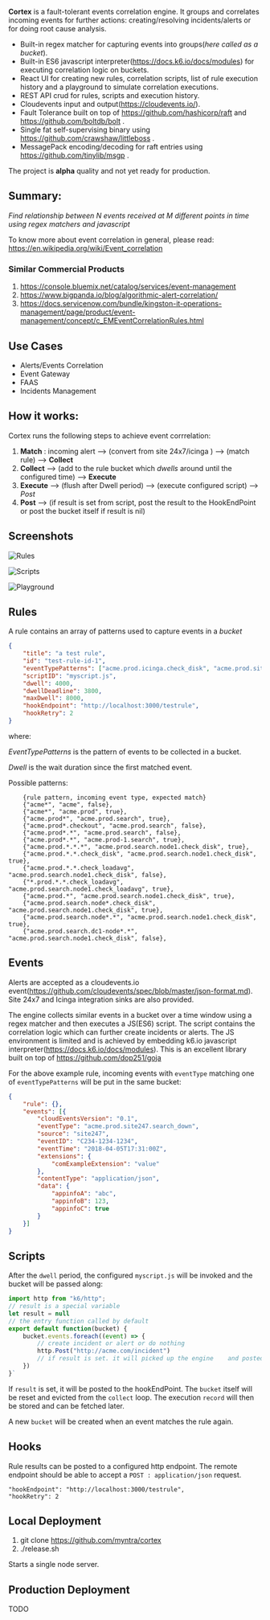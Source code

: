 
**Cortex** is a fault-tolerant events correlation engine. It groups and correlates incoming events for further actions:
creating/resolving incidents/alerts or for doing root cause analysis.

- Built-in regex matcher for capturing events into groups(*here called as a bucket*). 
- Built-in ES6 javascript interpreter(https://docs.k6.io/docs/modules) for executing correlation logic on buckets.
- React UI for creating new rules, correlation scripts, list of rule execution history and a playground to simulate correlation executions.
- REST API crud for rules, scripts and execution history.
- Cloudevents input and output(https://cloudevents.io/).
- Fault Tolerance built on top of https://github.com/hashicorp/raft and https://github.com/boltdb/bolt .
- Single fat self-supervising binary using https://github.com/crawshaw/littleboss .
- MessagePack encoding/decoding for raft entries using https://github.com/tinylib/msgp .

The project is **alpha** quality and not yet ready for production.

## Summary: 

*Find relationship between N events received at M different points in time using regex matchers and javascript*

To know more about event correlation in general, please read: https://en.wikipedia.org/wiki/Event_correlation

### Similar Commercial Products

1. https://console.bluemix.net/catalog/services/event-management
2. https://www.bigpanda.io/blog/algorithmic-alert-correlation/
3. https://docs.servicenow.com/bundle/kingston-it-operations-management/page/product/event-management/concept/c_EMEventCorrelationRules.html


## Use Cases
- Alerts/Events Correlation
- Event Gateway
- FAAS
- Incidents Management

## How it works:

Cortex runs the following steps to achieve event corrrelation:

1. **Match** : incoming alert --> (convert from site 24x7/icinga ) --> (match rule) --> **Collect**
2. **Collect** --> (add to the rule bucket which *dwells* around until the configured time) -->  **Execute**
3. **Execute** --> (flush after Dwell period) --> (execute configured script) --> *Post*
4. **Post** --> (if result is set from script, post the result to the HookEndPoint or post the bucket itself if result is nil)


## Screenshots

![Rules](https://cdn.rawgit.com/myntra/cortex/master/assets/cortex_rules.png)

![Scripts](https://cdn.rawgit.com/myntra/cortex/master/assets/cortex_scripts.png)

![Playground](https://cdn.rawgit.com/myntra/cortex/master/assets/cortex_playground.png)

## Rules

A rule contains an array of patterns used to capture events in a *bucket*

```json
{
	"title": "a test rule",
	"id": "test-rule-id-1",
	"eventTypePatterns": ["acme.prod.icinga.check_disk", "acme.prod.site247.*"],
	"scriptID": "myscript.js",
	"dwell": 4000,
	"dwellDeadline": 3800,
	"maxDwell": 8000,
	"hookEndpoint": "http://localhost:3000/testrule",
	"hookRetry": 2
}
```

where:

*EventTypePatterns* is the pattern of events to be collected in a bucket.

*Dwell* is the wait duration since the first matched event.


Possible patterns:

```
	{rule pattern, incoming event type, expected match}
	{"acme*", "acme", false},
	{"acme*", "acme.prod", true},
	{"acme.prod*", "acme.prod.search", true},
	{"acme.prod*.checkout", "acme.prod.search", false},
	{"acme.prod*.*", "acme.prod.search", false},
	{"acme.prod*.*", "acme.prod-1.search", true},
	{"acme.prod.*.*.*", "acme.prod.search.node1.check_disk", true},
	{"acme.prod.*.*.check_disk", "acme.prod.search.node1.check_disk", true},
	{"acme.prod.*.*.check_loadavg", "acme.prod.search.node1.check_disk", false},
	{"*.prod.*.*.check_loadavg", "acme.prod.search.node1.check_loadavg", true},
	{"acme.prod.*", "acme.prod.search.node1.check_disk", true},
	{"acme.prod.search.node*.check_disk", "acme.prod.search.node1.check_disk", true},
	{"acme.prod.search.node*.*", "acme.prod.search.node1.check_disk", true},
	{"acme.prod.search.dc1-node*.*", "acme.prod.search.node1.check_disk", false},
```

## Events 

Alerts are accepted as a cloudevents.io event(https://github.com/cloudevents/spec/blob/master/json-format.md). Site 24x7 and Icinga integration sinks are also provided.

The engine collects similar events in a bucket over a time window using a regex matcher and then executes a JS(ES6) script. The script contains the correlation logic which can further create incidents or alerts. The JS environment is limited and is achieved by embedding k6.io javascript interpreter(https://docs.k6.io/docs/modules). This is an excellent library built on top of https://github.com/dop251/goja


For the above example rule, incoming events with `eventType` matching one of `eventTypePatterns` will be put in the same bucket:

```json
{
	"rule": {},
	"events": [{
		"cloudEventsVersion": "0.1",
		"eventType": "acme.prod.site247.search_down",
		"source": "site247",
		"eventID": "C234-1234-1234",
		"eventTime": "2018-04-05T17:31:00Z",
		"extensions": {
			"comExampleExtension": "value"
		},
		"contentType": "application/json",
		"data": {
			"appinfoA": "abc",
			"appinfoB": 123,
			"appinfoC": true
		}
	}]
}
```

## Scripts

After the `dwell` period, the configured `myscript.js` will be invoked and the bucket will be passed along:

```js
import http from "k6/http";
// result is a special variable
let result = null
// the entry function called by default
export default function(bucket) {
    bucket.events.foreach((event) => {
        // create incident or alert or do nothing
        http.Post("http://acme.com/incident")
        // if result is set. it will picked up the engine    and posted to hookEndPoint
    })
}`
```

If `result` is set, it will be posted to the hookEndPoint. The `bucket` itself will be reset and evicted from the `collect` loop. The execution `record` will then be stored and can be fetched later.

A new `bucket` will be created when an event matches the rule again.

## Hooks

Rule results can be posted to a configured http endpoint. The remote endpoint should be able to accept a `POST : application/json` request.

```
"hookEndpoint": "http://localhost:3000/testrule",
"hookRetry": 2
```


## Local Deployment

1. git clone https://github.com/myntra/cortex
2. ./release.sh

Starts a single node server.

## Production Deployment

TODO



